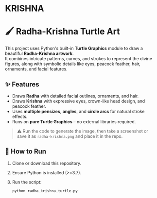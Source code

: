 # KRISHNA
# 🖌️ Radha-Krishna Turtle Art

This project uses Python's built-in **Turtle Graphics** module to draw a beautiful **Radha-Krishna artwork**.  
It combines intricate patterns, curves, and strokes to represent the divine figures, along with symbolic details like eyes, peacock feather, hair, ornaments, and facial features.

## ✨ Features
- Draws **Radha** with detailed facial outlines, ornaments, and hair.
- Draws **Krishna** with expressive eyes, crown-like head design, and peacock feather.
- Uses **multiple pensizes**, **angles**, and **circle arcs** for natural stroke effects.
- Runs on **pure Turtle Graphics** – no external libraries required.

> ⚠️ Run the code to generate the image, then take a screenshot or save it as `radha-krishna.png` and place it in the repo.

## 🚀 How to Run
1. Clone or download this repository.
2. Ensure Python is installed (>=3.7).
3. Run the script:

   ```bash
   python radha_krishna_turtle.py

